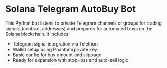 # Solana Telegram AutoBuy Bot

This Python bot listens to private Telegram channels or groups for trading signals (contract addresses) and prepares for automated buys on the Solana blockchain. It includes:

- Telegram signal integration via Telethon
- Wallet setup using Phantom/private key
- Basic config for buy amount and slippage
- Ready for expansion with stop-loss and auto-sell logic

